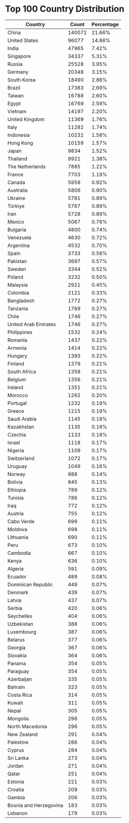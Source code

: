 # Top 100 Country Distribution
| Country | Count | Percentage |
|----|----|----|
| China | 140072 | 21.66% |
| United States | 96077 | 14.86% |
| India | 47965 | 7.42% |
| Singapore | 34337 | 5.31% |
| Russia | 25528 | 3.95% |
| Germany | 20348 | 3.15% |
| South Korea | 18490 | 2.86% |
| Brazil | 17383 | 2.69% |
| Taiwan | 16788 | 2.60% |
| Egypt | 16769 | 2.59% |
| Vietnam | 14197 | 2.20% |
| United Kingdom | 11369 | 1.76% |
| Italy | 11282 | 1.74% |
| Indonesia | 10232 | 1.58% |
| Hong Kong | 10159 | 1.57% |
| Japan | 9834 | 1.52% |
| Thailand | 8921 | 1.38% |
| The Netherlands | 7885 | 1.22% |
| France | 7703 | 1.19% |
| Canada | 5958 | 0.92% |
| Australia | 5809 | 0.90% |
| Ukraine | 5781 | 0.89% |
| Türkiye | 5767 | 0.89% |
| Iran | 5728 | 0.89% |
| Mexico | 5067 | 0.78% |
| Bulgaria | 4800 | 0.74% |
| Venezuela | 4630 | 0.72% |
| Argentina | 4532 | 0.70% |
| Spain | 3733 | 0.58% |
| Pakistan | 3697 | 0.57% |
| Sweden | 3344 | 0.52% |
| Poland | 3232 | 0.50% |
| Malaysia | 2921 | 0.45% |
| Colombia | 2121 | 0.33% |
| Bangladesh | 1772 | 0.27% |
| Tanzania | 1769 | 0.27% |
| Chile | 1746 | 0.27% |
| United Arab Emirates | 1746 | 0.27% |
| Philippines | 1532 | 0.24% |
| Romania | 1437 | 0.22% |
| Armenia | 1414 | 0.22% |
| Hungary | 1393 | 0.22% |
| Finland | 1379 | 0.21% |
| South Africa | 1358 | 0.21% |
| Belgium | 1356 | 0.21% |
| Ireland | 1351 | 0.21% |
| Morocco | 1262 | 0.20% |
| Portugal | 1232 | 0.19% |
| Greece | 1215 | 0.19% |
| Saudi Arabia | 1145 | 0.18% |
| Kazakhstan | 1135 | 0.18% |
| Czechia | 1133 | 0.18% |
| Israel | 1118 | 0.17% |
| Nigeria | 1109 | 0.17% |
| Switzerland | 1072 | 0.17% |
| Uruguay | 1049 | 0.16% |
| Norway | 888 | 0.14% |
| Bolivia | 845 | 0.13% |
| Ethiopia | 789 | 0.12% |
| Tunisia | 786 | 0.12% |
| Iraq | 772 | 0.12% |
| Austria | 755 | 0.12% |
| Cabo Verde | 699 | 0.11% |
| Moldova | 698 | 0.11% |
| Lithuania | 690 | 0.11% |
| Peru | 673 | 0.10% |
| Cambodia | 667 | 0.10% |
| Kenya | 636 | 0.10% |
| Algeria | 591 | 0.09% |
| Ecuador | 489 | 0.08% |
| Dominican Republic | 449 | 0.07% |
| Denmark | 439 | 0.07% |
| Latvia | 437 | 0.07% |
| Serbia | 420 | 0.06% |
| Seychelles | 404 | 0.06% |
| Uzbekistan | 388 | 0.06% |
| Luxembourg | 387 | 0.06% |
| Belarus | 377 | 0.06% |
| Georgia | 367 | 0.06% |
| Slovakia | 364 | 0.06% |
| Panama | 354 | 0.05% |
| Paraguay | 354 | 0.05% |
| Azerbaijan | 335 | 0.05% |
| Bahrain | 323 | 0.05% |
| Costa Rica | 314 | 0.05% |
| Kuwait | 311 | 0.05% |
| Nepal | 305 | 0.05% |
| Mongolia | 296 | 0.05% |
| North Macedonia | 296 | 0.05% |
| New Zealand | 291 | 0.04% |
| Palestine | 286 | 0.04% |
| Cyprus | 284 | 0.04% |
| Sri Lanka | 273 | 0.04% |
| Jordan | 271 | 0.04% |
| Qatar | 251 | 0.04% |
| Estonia | 221 | 0.03% |
| Croatia | 209 | 0.03% |
| Gambia | 206 | 0.03% |
| Bosnia and Herzegovina | 183 | 0.03% |
| Lebanon | 179 | 0.03% |
